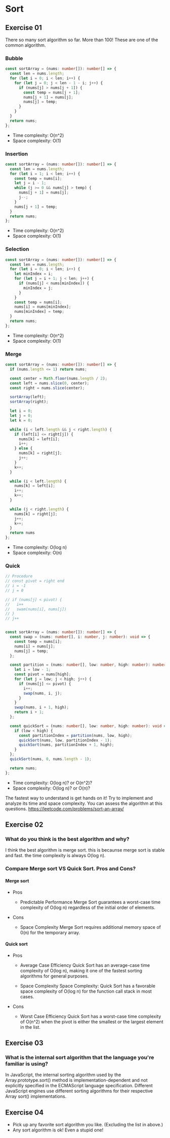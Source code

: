 # Sort

## Exercise 01
There so many sort algorithm so far. More than 100!
These are one of the common algorithm. 

### Bubble
```ts
const sortArray = (nums: number[]): number[] => {
  const len = nums.length;
  for (let i = 0; i < len; i++) {
    for (let j = 0; j < len - 1 - i; j++) {
      if (nums[j] > nums[j + 1]) {
        const temp = nums[j + 1];
        nums[j + 1] = nums[j];
        nums[j] = temp;
      }
    }
  }
  return nums;
};
```
- Time complexity: O(n^2)
- Space complexity: O(1)

### Insertion
```ts
const sortArray = (nums: number[]): number[] => {
  const len = nums.length;
  for (let i = 1; i < len; i++) {
    const temp = nums[i];
    let j = i - 1;
    while (j >= 0 && nums[j] > temp) {
      nums[j + 1] = nums[j];
      j--;
    }
    nums[j + 1] = temp;
  }
  return nums;
};
```

- Time complexity: O(n^2)
- Space complexity: O(1)

### Selection
```ts
const sortArray = (nums: number[]): number[] => {
  const len = nums.length;
  for (let i = 0; i < len; i++) {
    let minIndex = i;
    for (let j = i + 1; j < len; j++) {
      if (nums[j] < nums[minIndex]) {
        minIndex = j;
      }
    }
    const temp = nums[i];
    nums[i] = nums[minIndex];
    nums[minIndex] = temp;
  }
  return nums;
};
```
- Time complexity: O(n^2)
- Space complexity: O(1)

### Merge
```ts
const sortArray = (nums: number[]): number[] => {
  if (nums.length <= 1) return nums;

  const center = Math.floor(nums.length / 2);
  const left = nums.slice(0, center);
  const right = nums.slice(center);

  sortArray(left);
  sortArray(right);

  let i = 0;
  let j = 0;
  let k = 0;

  while (i < left.length && j < right.length) {
    if (left[i] <= right[j]) {
      nums[k] = left[i];
      i++;
    } else {
      nums[k] = right[j];
      j++;
    }
    k++;
  }

  while (i < left.length) {
    nums[k] = left[i];
    i++;
    k++;
  }

  while (j < right.length) {
    nums[k] = right[j];
    j++;
    k++;
  }
  return nums
};
```
- Time complexity: O(log n)
- Space complexity: O(n)

### Quick
```ts
// Procedure
// const pivot = right end
// i = -1
// j = 0

// if (nums[j] < pivot) {
//   i++
//   swam(nums[i], nums[j])
// }
// j++


const sortArray = (nums: number[]): number[] => {
  const swap = (nums: number[], i: number, j: number): void => {
    const temp = nums[i];
    nums[i] = nums[j];
    nums[j] = temp;
  };

  const partition = (nums: number[], low: number, high: number): number => {
    let i = low - 1;
    const pivot = nums[high];
    for (let j = low; j < high; j++) {
      if (nums[j] <= pivot) {
        i++;
        swap(nums, i, j);
      }
    }
    swap(nums, i + 1, high);
    return i + 1;
  };

  const quickSort = (nums: number[], low: number, high: number): void => {
    if (low < high) {
      const partitionIndex = partition(nums, low, high);
      quickSort(nums, low, partitionIndex - 1);
      quickSort(nums, partitionIndex + 1, high);
    }
  };
  quickSort(nums, 0, nums.length - 1);

  return nums;
};
```
- Time complexity: O(log n)? or O(n^2)?
- Space complexity: O(log n)? or O(n)?

The fastest way to understand is get hands on it!
Try to implement and analyze its time and space complexity.
You can assess the algorithm at this questions. 
https://leetcode.com/problems/sort-an-array/


## Exercise 02
### What do you think is the best algorithm and why?
I think the best algorithm is merge sort.
this is becaunse merge sort is stable and fast.
the time complexity is always O(log n).

### Compare Merge sort VS Quick Sort. Pros and Cons?
#### Merge sort
- Pros
    - Predictable Performance
        Merge Sort guarantees a worst-case time complexity of O(log n) regardless of the initial order of elements.

- Cons
    - Space Complexity
        Merge Sort requires additional memory space of 0(n) for the temporary array.

#### Quick sort
- Pros
    - Average Case Efficiency
        Quick Sort has an average-case time complexity of O(log n), making it one of the fastest sorting algorithms for general purposes.

    - Space Complexity
        Space Complexity: Quick Sort has a favorable space complexity of O(log n) for the function call stack in most cases.

- Cons
    - Worst Case Efficiency
        Quick Sort has a worst-case time complexity of O(n^2) when the pivot is either the smallest or the largest element in the list.

## Exercise 03
### What is the internal sort algorithm that the language you're familiar is using?

In JavaScript, the internal sorting algorithm used by the Array.prototype.sort() method is implementation-dependent and not explicitly specified in the ECMAScript language specification. Different JavaScript engines use different sorting algorithms for their respective Array sort() implementations.

## Exercise 04

- Pick up any favorite sort algorithm you like. (Excluding the list in above.)
- Any sort algorithm is ok! Even a stupid one!